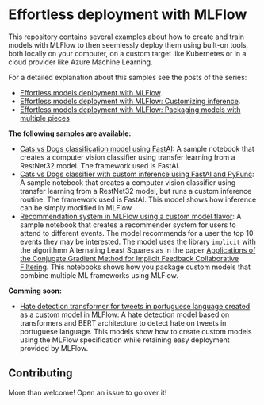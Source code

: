 # Effortless deployment with MLFlow

This repository contains several examples about how to create and train models with MLFlow to then seemlessly deploy them using built-on tools, both locally on your computer, on a custom target like Kubernetes or in a cloud provider like Azure Machine Learning.

For a detailed explanation about this samples see the posts of the series:
- [Effortless models deployment with MLFlow](https://santiagof.medium.com/effortless-models-deployment-with-mlflow-2b1b443ff157).
- [Effortless models deployment with MLFlow: Customizing inference](https://santiagof.medium.com/effortless-models-deployment-with-mlflow-customizing-inference-e880cd1c9bdd).
- [Effortless models deployment with MLFlow: Packaging models with multiple pieces]()

**The following samples are available:**
- [Cats vs Dogs classification model using FastAI](dogs-and-cats/fastai-dogs-and-cats.ipynb): A sample notebook that creates a computer vision classifier using transfer learning from a RestNet32 model. The framework used is FastAI.
- [Cats vs Dogs classifier with custom inference using FastAI and PyFunc](dogs-and-cats/fastai-dogs-and-cats-pyfunc.ipynb): A sample notebook that creates a computer vision classifier using transfer learning from a RestNet32 model, but runs a custom inference routine. The framework used is FastAI. This model shows how inference can be simply modified in MLFlow.
- [Recommendation system in MLFlow using a custom model flavor](event-recommender/event-recommender.ipynb): A sample notebook that creates a recommender system for users to attend to different events. The model recommends for a user the top 10 events they may be interested. The model uses the library `implicit` with the algorithmn Alternating Least Squares as in the paper [Applications of the Conjugate Gradient Method for Implicit Feedback Collaborative Filtering](https://dl.acm.org/doi/10.1145/2043932.2043987). This notebooks shows how you package custom models that combine multiple ML frameworks using MLFlow.

**Comming soon:**
- [Hate detection transformer for tweets in portuguese language created as a custom model in MLFlow](hatespeech-classifier/hate-pt-speech-mlflow.ipynb): A hate detection model based on transformers and BERT architecture to detect hate on tweets in portuguese language. This models show how to create custom models using the MLFlow specification while retaining easy deployment provided by MLFlow.

## Contributing

More than welcome! Open an issue to go over it!


```python

```
